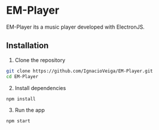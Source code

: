 # EM-Player
EM-Player its a music player developed with ElectronJS.

## Installation

1. Clone the repository
```bash
git clone https://github.com/IgnacioVeiga/EM-Player.git
cd EM-Player
```

2. Install dependencies
```bash
npm install
```

3. Run the app
```bash
npm start
```